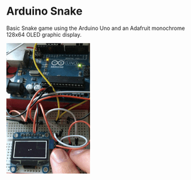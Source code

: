 # Arduino Snake
Basic Snake game using the Arduino Uno and an Adafruit monochrome 128x64 OLED graphic display.

![image](screenshots/snake.gif)